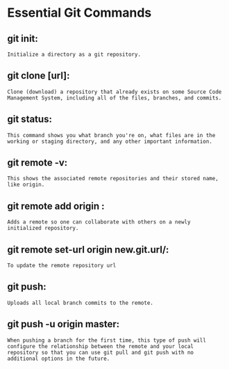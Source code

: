# Essential Git Commands

## git init:
    Initialize a directory as a git repository.
## git clone [url]: 
    Clone (download) a repository that already exists on some Source Code Management System, including all of the files, branches, and commits.
## git status: 
    This command shows you what branch you're on, what files are in the working or staging directory, and any other important information.
## git remote -v: 
    This shows the associated remote repositories and their stored name, like origin.
## git remote add origin <url>: 
    Adds a remote so one can collaborate with others on a newly initialized repository.
## git remote set-url origin new.git.url/:
    To update the remote repository url    
## git push: 
    Uploads all local branch commits to the remote.
## git push -u origin master: 
    When pushing a branch for the first time, this type of push will configure the relationship between the remote and your local repository so that you can use git pull and git push with no additional options in the future.

